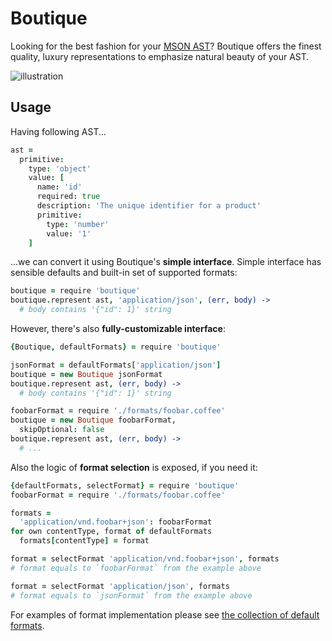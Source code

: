 # Boutique

Looking for the best fashion for your [MSON AST](https://github.com/apiaryio/mson-ast)? Boutique offers the finest quality, luxury representations to emphasize natural beauty of your AST.

![illustration](https://github.com/apiaryio/boutique/blob/master/assets/boutique.png?raw=true)

## Usage

Having following AST...

```coffee
ast =
  primitive:
    type: 'object'
    value: [
      name: 'id'
      required: true
      description: 'The unique identifier for a product'
      primitive:
        type: 'number'
        value: '1'
    ]
```

...we can convert it using Boutique's **simple interface**. Simple interface
has sensible defaults and built-in set of supported formats:

```coffee
boutique = require 'boutique'
boutique.represent ast, 'application/json', (err, body) ->
  # body contains '{"id": 1}' string

```

However, there's also **fully-customizable interface**:

```coffee
{Boutique, defaultFormats} = require 'boutique'

jsonFormat = defaultFormats['application/json']
boutique = new Boutique jsonFormat
boutique.represent ast, (err, body) ->
  # body contains '{"id": 1}' string

foobarFormat = require './formats/foobar.coffee'
boutique = new Boutique foobarFormat,
  skipOptional: false
boutique.represent ast, (err, body) ->
  # ...

```

Also the logic of **format selection** is exposed, if you need it:

```coffee
{defaultFormats, selectFormat} = require 'boutique'
foobarFormat = require './formats/foobar.coffee'

formats =
  'application/vnd.foobar+json': foobarFormat
for own contentType, format of defaultFormats
  formats[contentType] = format

format = selectFormat 'application/vnd.foobar+json', formats
# format equals to `foobarFormat` from the example above

format = selectFormat 'application/json', formats
# format equals to `jsonFormat` from the example above
```

For examples of format implementation please see [the
collection of default formats](https://github.com/apiaryio/boutique/tree/master/lib/formats).

